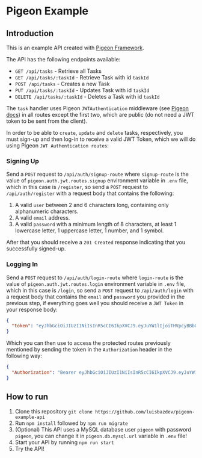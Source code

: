 # Pigeon Example

## Introduction

This is an example API created with [Pigeon Framework](https://github.com/luisbazdev/pigeon-framework).

The API has the following endpoints available:

* `GET /api/tasks` - Retrieve all Tasks
* `GET /api/tasks/:taskId` - Retrieve Task with id `taskId`
* `POST /api/tasks` - Creates a new Task
* `PUT /api/tasks/:taskId` - Updates Task with id `taskId`
* `DELETE /api/tasks/:taskId` - Deletes a Task with id `taskId`

The `task` handler uses Pigeon `JWTAuthentication` middleware (see [Pigeon docs](https://github.com/luisbazdev/pigeon-framework#authentication)) in all routes except the first two, which are public (do not need a JWT token to be sent from the client).

In order to be able to `create`, `update` and `delete` tasks, respectively, you must sign-up and then log-in to receive a valid JWT Token, which we will do using Pigeon `JWT Authentication routes`:

### Signing Up

Send a `POST` request to `/api/auth/signup-route` where `signup-route` is the value of `pigeon.auth.jwt.routes.signup` environment variable in `.env` file, which in this case is `/register`, so send a `POST` request to `/api/auth/register` with a request body that contains the following:

1. A valid `user` between 2 and 6 characters long, containing only alphanumeric characters. 
2. A valid `email` address.
3. A valid `password` with a minimum length of 8 characters, at least 1 lowercase letter, 1 uppercase letter, 1 number, and 1 symbol.

After that you should receive a `201 Created` response indicating that you successfully signed-up.

### Logging In

Send a `POST` request to `/api/auth/login-route` where `login-route` is the value of `pigeon.auth.jwt.routes.login` environment variable in `.env` file, which in this case is `/login`, so send a `POST` request to `/api/auth/login` with a request body that contains the `email` and `password` you provided in the previous step, if everything goes well you should receive a `JWT Token` in your response body:

```json
{
  "token": "eyJhbGciOiJIUzI1NiIsInR5cCI6IkpXVCJ9.eyJuYW1lIjoiTHVpcyBBbGVqYW5kcm8iLCJlbWFpbCI6Imx1aXMyQGdtYWlsLmNvbSIsInJvbGVzIjpbInVzZXIiXSwiaWQiOjEsImlhdCI6MTY5MjM5NjIxNywiZXhwIjoxNjkyMzk5ODE3fQ.wZalR3MHi74wVRj88JUd0M-4nWjFSRMnTcOutoyby98"
}
```

Which you can then use to access the protected routes previously mentioned by sending the token in the `Authorization` header in the following way: 
```json
{
  "Authorization": "Bearer eyJhbGciOiJIUzI1NiIsInR5cCI6IkpXVCJ9.eyJuYW1lIjoiTHVpcyBBbGVqYW5kcm8iLCJlbWFpbCI6Imx1aXMyQGdtYWlsLmNvbSIsInJvbGVzIjpbInVzZXIiXSwiaWQiOjEsI  mlhdCI6MTY5MjM5NjIxNywiZXhwIjoxNjkyMzk5ODE3fQ.wZalR3MHi74wVRj88JUd0M-4nWjFSRMnTcOutoyby98"
}
```

## How to run

1. Clone this repository `git clone https://github.com/luisbazdev/pigeon-example-api`
2. Run `npm install` followed by `npm run migrate`
3. (Optional) This API uses a MySQL database user `pigeon` with password `pigeon`, you can change it in `pigeon.db.mysql.url` variable in `.env` file!
4. Start your API by running `npm run start`
5. Try the API!
